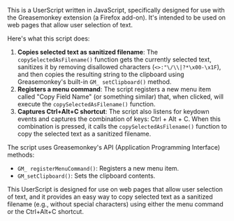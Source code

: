 This is a UserScript written in JavaScript, specifically designed for use with the Greasemonkey extension (a Firefox add-on). It's intended to be used on web pages that allow user selection of text.

Here's what this script does:

1. **Copies selected text as sanitized filename**: The `copySelectedAsFilename()` function gets the currently selected text, sanitizes it by removing disallowed characters (`<>:"\/\\|?*\x00-\x1F`), and then copies the resulting string to the clipboard using Greasemonkey's built-in `GM_ setClipboard()` method.
2. **Registers a menu command**: The script registers a new menu item called "Copy Field Name" (or something similar) that, when clicked, will execute the `copySelectedAsFilename()` function.
3. **Captures Ctrl+Alt+C shortcut**: The script also listens for keydown events and captures the combination of keys: Ctrl + Alt + C. When this combination is pressed, it calls the `copySelectedAsFilename()` function to copy the selected text as a sanitized filename.

The script uses Greasemonkey's API (Application Programming Interface) methods:

* `GM_ registerMenuCommand()`: Registers a new menu item.
* `GM_setClipboard()`: Sets the clipboard contents.

This UserScript is designed for use on web pages that allow user selection of text, and it provides an easy way to copy selected text as a sanitized filename (e.g., without special characters) using either the menu command or the Ctrl+Alt+C shortcut.